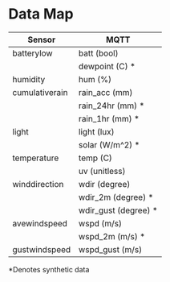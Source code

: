 # Data Map

| Sensor | MQTT |
| - | - |
| batterylow | batt (bool) |
|  | dewpoint (C) * |
| humidity | hum (%) |
| cumulativerain | rain_acc (mm) |
|  | rain_24hr (mm) * |
|  | rain_1hr (mm) * |
| light | light (lux) |
|  | solar (W/m^2) * |
| temperature | temp (C) |
|  | uv (unitless) |
| winddirection | wdir (degree) |
|  | wdir_2m (degree) * |
|  | wdir_gust (degree) * |
| avewindspeed | wspd (m/s) |
|  | wspd_2m (m/s) * |
| gustwindspeed | wspd_gust (m/s) |

*Denotes synthetic data
